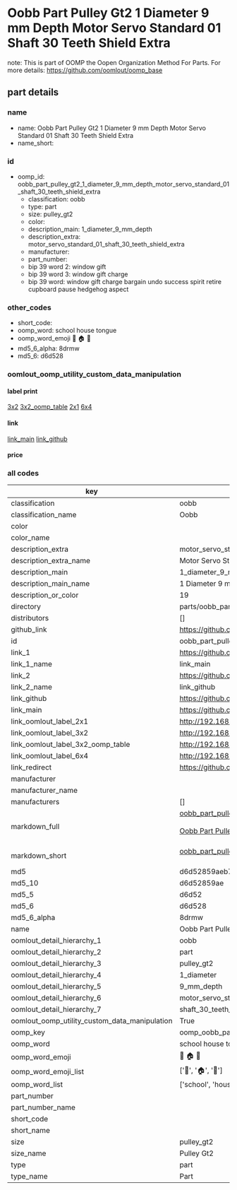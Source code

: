 # Oobb Part Pulley Gt2 1 Diameter 9 mm Depth Motor Servo Standard 01 Shaft 30 Teeth Shield Extra  

note: This is part of OOMP the Oopen Organization Method For Parts. For more details: https://github.com/oomlout/oomp_base

##  part details
  







### name
* name: Oobb Part Pulley Gt2 1 Diameter 9 mm Depth Motor Servo Standard 01 Shaft 30 Teeth Shield Extra
* name_short: 
### id
* oomp_id: oobb_part_pulley_gt2_1_diameter_9_mm_depth_motor_servo_standard_01_shaft_30_teeth_shield_extra
  * classification: oobb
  * type: part
  * size: pulley_gt2
  * color: 
  * description_main: 1_diameter_9_mm_depth
  * description_extra: motor_servo_standard_01_shaft_30_teeth_shield_extra
  * manufacturer: 
  * part_number: 
  * bip 39 word 2: window gift
  * bip 39 word 3: window gift charge
  * bip 39 word: window gift charge bargain undo success spirit retire cupboard pause hedgehog aspect

### other_codes
* short_code: 
* oomp_word: school house tongue
* oomp_word_emoji :school: :house: :tongue:
* md5_6_alpha: 8drmw
* md5_6: d6d528






### oomlout_oomp_utility_custom_data_manipulation
#### label print
[3x2](http://192.168.1.245:1112/?label=oomp%208drmw)
[3x2_oomp_table](http://192.168.1.108:1112/?label=oomp%208drmw)
[2x1](http://192.168.1.242:1112/?label=oomp%208drmw)
[6x4](http://192.168.1.55:1112/?label=oomp%208drmw)    

#### link

[link_main](https://github.com/oomlout/oomlout_oomp_version_1_messy/tree/main/parts/oobb_part_pulley_gt2_1_diameter_9_mm_depth_motor_servo_standard_01_shaft_30_teeth_shield_extra) [link_github](https://github.com/oomlout/oomlout_oomp_version_1_messy/tree/main/parts/oobb_part_pulley_gt2_1_diameter_9_mm_depth_motor_servo_standard_01_shaft_30_teeth_shield_extra)                             

#### price







### all codes 
| key | value |  
| --- | --- |  
| classification | oobb |  
| classification_name | Oobb |  
| color |  |  
| color_name |  |  
| description_extra | motor_servo_standard_01_shaft_30_teeth_shield_extra |  
| description_extra_name | Motor Servo Standard 01 Shaft 30 Teeth Shield Extra |  
| description_main | 1_diameter_9_mm_depth |  
| description_main_name | 1 Diameter 9 mm Depth |  
| description_or_color | 19 |  
| directory | parts/oobb_part_pulley_gt2_1_diameter_9_mm_depth_motor_servo_standard_01_shaft_30_teeth_shield_extra |  
| distributors | [] |  
| github_link | https://github.com/oomlout/oomlout_oomp_part_src/tree/main/parts/oobb_part_pulley_gt2_1_diameter_9_mm_depth_motor_servo_standard_01_shaft_30_teeth_shield_extra |  
| id | oobb_part_pulley_gt2_1_diameter_9_mm_depth_motor_servo_standard_01_shaft_30_teeth_shield_extra |  
| link_1 | https://github.com/oomlout/oomlout_oomp_version_1_messy/tree/main/parts/oobb_part_pulley_gt2_1_diameter_9_mm_depth_motor_servo_standard_01_shaft_30_teeth_shield_extra |  
| link_1_name | link_main |  
| link_2 | https://github.com/oomlout/oomlout_oomp_version_1_messy/tree/main/parts/oobb_part_pulley_gt2_1_diameter_9_mm_depth_motor_servo_standard_01_shaft_30_teeth_shield_extra |  
| link_2_name | link_github |  
| link_github | https://github.com/oomlout/oomlout_oomp_version_1_messy/tree/main/parts/oobb_part_pulley_gt2_1_diameter_9_mm_depth_motor_servo_standard_01_shaft_30_teeth_shield_extra |  
| link_main | https://github.com/oomlout/oomlout_oomp_version_1_messy/tree/main/parts/oobb_part_pulley_gt2_1_diameter_9_mm_depth_motor_servo_standard_01_shaft_30_teeth_shield_extra |  
| link_oomlout_label_2x1 | http://192.168.1.242:1112/?label=oomp%208drmw |  
| link_oomlout_label_3x2 | http://192.168.1.245:1112/?label=oomp%208drmw |  
| link_oomlout_label_3x2_oomp_table | http://192.168.1.108:1112/?label=oomp%208drmw |  
| link_oomlout_label_6x4 | http://192.168.1.55:1112/?label=oomp%208drmw |  
| link_redirect | https://github.com/oomlout/oomlout_oomp_version_1_messy/tree/main/parts/oobb_part_pulley_gt2_1_diameter_9_mm_depth_motor_servo_standard_01_shaft_30_teeth_shield_extra |  
| manufacturer |  |  
| manufacturer_name |  |  
| manufacturers | [] |  
| markdown_full | [oobb_part_pulley_gt2_1_diameter_9_mm_depth_motor_servo_standard_01_shaft_30_teeth_shield_extra](none)<br>[](none)<br>[Oobb Part Pulley Gt2 1 Diameter 9 Mm Depth Motor Servo Standard 01 Shaft 30 Teeth Shield Extra](none)<br><br> |  
| markdown_short | [oobb_part_pulley_gt2_1_diameter_9_mm_depth_motor_servo_standard_01_shaft_30_teeth_shield_extra](none)<br><br> |  
| md5 | d6d52859aeb7fa436176712a4d1877db |  
| md5_10 | d6d52859ae |  
| md5_5 | d6d52 |  
| md5_6 | d6d528 |  
| md5_6_alpha | 8drmw |  
| name | Oobb Part Pulley Gt2 1 Diameter 9 mm Depth Motor Servo Standard 01 Shaft 30 Teeth Shield Extra |  
| oomlout_detail_hierarchy_1 | oobb |  
| oomlout_detail_hierarchy_2 | part |  
| oomlout_detail_hierarchy_3 | pulley_gt2 |  
| oomlout_detail_hierarchy_4 | 1_diameter |  
| oomlout_detail_hierarchy_5 | 9_mm_depth |  
| oomlout_detail_hierarchy_6 | motor_servo_standard_01 |  
| oomlout_detail_hierarchy_7 | shaft_30_teeth_shield_extra |  
| oomlout_oomp_utility_custom_data_manipulation | True |  
| oomp_key | oomp_oobb_part_pulley_gt2_1_diameter_9_mm_depth_motor_servo_standard_01_shaft_30_teeth_shield_extra |  
| oomp_word | school house tongue |  
| oomp_word_emoji | :school: :house: :tongue: |  
| oomp_word_emoji_list | [':school:', ':house:', ':tongue:'] |  
| oomp_word_list | ['school', 'house', 'tongue'] |  
| part_number |  |  
| part_number_name |  |  
| short_code |  |  
| short_name |  |  
| size | pulley_gt2 |  
| size_name | Pulley Gt2 |  
| type | part |  
| type_name | Part |  
